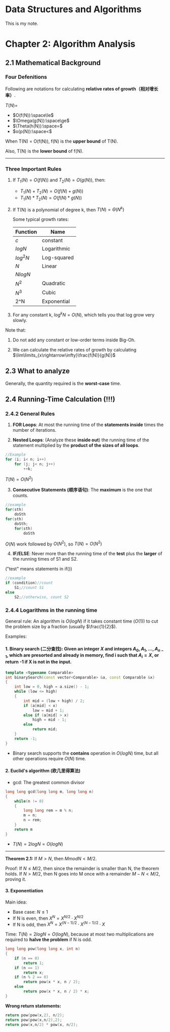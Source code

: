 # Data Structures and Algorithms
This is my note.

# Chapter 2: Algorithm Analysis

## 2.1 Mathematical Background

### Four Defenitions
Following are notations for calculating **relative rates of growth（相对增长率）**.

$T(N) =$
* $O(f(N)):\space\le$ 
* $\Omega(g(N)):\space\ge$
* $\Theta(h(N)):\space=$
* $o(p(N)):\space<$

When T(N) = O(f(N)), f(N) is the **upper bound** of T(N).

Also, T(N) is the **lower bound** of f(N).

---
### Three Important Rules
1. If $T_1(N) = O(f(N))$ and $T_2(N) = O(g(N))$, then:
    * $T_1(N) + T_2(N) = O(f(N)+g(N))$
    * $T_1(N) * T_2(N) = O(f(N)*g(N))$

2. If T(N) is a polynomial of degree k, then $T(N) = \Theta(N^k)$

    Some typical growth rates:
    
    |Function | Name |
    | --- | --- |
    |$c$|constant|
    |$logN$|Logarithmic|
    |$log^2N$|Log-squared|
    |$N$|Linear|
    |$NlogN$||
    |$N^2$|Quadratic|
    |$N^3$|Cubic|
    |2^N|Exponential|

3. For any constant k, $log^kN = O(N)$, which tells you that log grow very slowly.

Note that:
1. Do not add any constant or low-order terms inside Big-Oh.

2. We can calculate the relative rates of growth by calculating $\lim\limits_{x\rightarrow\infty}\frac{f(N)}{g(N)}$

## 2.3 What to analyze
Generally, the quantity required is the **worst-case** time.

## 2.4 Running-Time Calculation (!!!)

### 2.4.2 General Rules
1. **FOR Loops**: At most the running time of the **statements inside** times the number of iterations.

2. **Nested Loops**: (Analyze these **inside out**) the running time of the statement multiplied by the **product of the sizes of all loops**.

```C++
//Example
for (i; i< n; i++)
    for (j; j< n; j++)
        ++k;
```
$T(N) = O(N^2)$

3. **Consecutive Statements (顺序语句)**: The **maximum** is the one that counts.
```C++
//example
for(sth)
    doSth
for(sth)
    doSth;
    for(sth)
        doSth
```
$O(N)$ work followed by $O(N^2)$, so $T(N)=O(N^2)$

4. **IF/ELSE**: Never more than the running time of the **test** plus the **larger** of the running times of S1 and S2.

("test" means statements in if())

```c++
//example
if (condition)//count
    S1;//count S1
else
    S2;//otherwise, count S2
```

### 2.4.4 Logarithms in the running time
General rule: An algorithm is $O(logN)$ if it takes constant time  $(O(1))$ to cut the problem size by a fraction (usually $\frac{1}{2}$).

Examples:
#### 1. Binary search (二分查找): Given an integer $X$ and integers $A_0,A_1,...,A_{n-1}$, which are presorted and already in memory, find i such that $A_i = X$, or return -1 if X is not in the input.

```c++
template <typename Comparable>
int binarySearch(const vector<Comparable> &a, const Comparable &x)
{
    int low = 0, high = a.size() - 1;
    while (low <= high)
    {
        int mid = (low + high) / 2;
        if (a[mid] < x)
            low = mid + 1;
        else if (a[mid] > x)
            high = mid - 1;
        else
            return mid;
    }
    return -1;
}
```
* Binary search supports the **contains** operation in $O(logN)$ time, but all other operations require $O(N)$ time.


#### 2. Euclid's algorithm (欧几里得算法)
* gcd: The greatest common divisor
```c++
long long gcd(long long m, long long n)
{
    while(n != 0)
    {
        long long rem = m % n;
        m = n;
        n = rem;
    }
    return m
}
```
* $T(N) = 2logN = O(logN)$
---
**Theorem 2.1:** If $M > N$, then $M mod N < M/2$.

Proof: If $N \leq M/2$, then since the remainder is smaller than N, the theorem holds.
If $N > M/2$, then N goes into M once with a remainder $M  - N < M/2$, proving it.


#### 3. Exponentiation
Main idea: 
* Base case: $N \leq 1$
* If N is even, then $X^N = X^{N/2} \cdot X^{N/2}$
* If N is odd, then $X^N = X^{(N-1)/2} \cdot X^{(N-1)/2} \cdot X$

Time: $T(N) = 2logN = O(logN)$, because at most two multiplications are required to **halve the problem** if N is odd.

```c++
long long pow(long long x, int n)
{
    if (n == 0)
        return 1;
    if (n == 1)
        return x;
    if (n % 2 == 0)
        return pow(x * x, n / 2);
    else
        return pow(x * x, n / 2) * x;
}
```

**Wrong return statements:**
```c++
return pow(pow(x,2), n/2);
return pow(pow(x,n/2),2);
return pow(x,n/2) * pow(x, n/2);
```